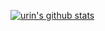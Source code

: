 [![urin's github stats](https://github-readme-stats.vercel.app/api?username=urin)](https://github.com/anuraghazra/github-readme-stats)
